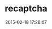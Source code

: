 ---
layout: post
title:  "recaptcha"
repo:   "ambethia/recaptcha"
date:   2015-02-18 17:26:07
gemurl: http://github.com/ambethia/recaptcha
---